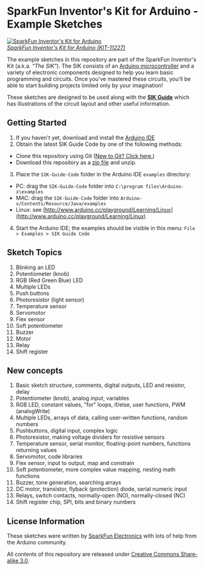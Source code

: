SparkFun Inventor's Kit for Arduino - Example Sketches
======================================================

[![SparkFun Inventor's Kit for Arduino](https://dlnmh9ip6v2uc.cloudfront.net/images/products/1/1/2/2/7/SIK_Update_no_Overlays_medium.jpg)  
*SparkFun Inventor's Kit for Arduino (KIT-11227)*](https://www.sparkfun.com/products/)

The example sketches in this repository are part of the SparkFun Inventor's Kit (a.k.a. *"The SIK"*). The SIK consists of an [Arduino microcontroller](http://www.arduino.com) and a variety of electronic components designed to help you learn basic programming and circuits. Once you've mastered these circuits, you'll be able to start building projects limited only by your imagination!

These sketches are designed to be used along with the [**SIK Guide**](http://dlnmh9ip6v2uc.cloudfront.net/datasheets/Kits/SFE03-0012-SIK.Guide-300dpi-01.pdf) which has illustrations of the circuit layout and other useful information.

Getting Started
---------------

1. If you haven't yet, download and install the [Arduino IDE](http://arduino.cc/en/Main/Software)
2. Obtain the latest SIK Guide Code by one of the following methods:
 * Clone this repository using Git ([New to Git? Click here.](https://help.github.com/articles/set-up-git))
 * Download this repository as a [zip file](https://github.com/sparkfun/SIK-Guide-Code/archive/master.zip) and unzip.
3. Place the `SIK-Guide-Code` folder in the Arduino IDE `examples` directory:
 * PC: drag the `SIK-Guide-Code` folder into `C:\program files\Arduino-x\examples`
 * MAC: drag the `SIK-Guide-Code` folder into `Arduino-x/Contents/Resource/Java/examples`
 * Linux: see [http://www.arduino.cc/playground/Learning/Linux](http://www.arduino.cc/playground/Learning/Linux)
4. Start the Arduino IDE; the examples should be visible in this menu: `File > Examples > SIK Guide Code`

Sketch Topics
-------------

1.  Blinking an LED
2.  Potentiometer (knob)
3.  RGB (Red Green Blue) LED
4.  Multiple LEDs
5.  Push buttons
6.  Photoresistor (light sensor)
7.  Temperature sensor
8.  Servomotor
9.  Flex sensor
10. Soft potentiometer
11. Buzzer
12. Motor
13. Relay
14. Shift register

New concepts
------------

1.  Basic sketch structure, comments, digital outputs, LED and resistor, delay
2.  Potentiometer (knob), analog input, variables
3.  RGB LED, constant values, "for" loops, if/else, user functions, PWM (analogWrite)
4.  Multiple LEDs, arrays of data, calling user-written functions, random numbers
5.  Pushbuttons, digital input, complex logic
6.  Photoresistor, making voltage dividers for resistive sensors
7.  Temperature sensor, serial monitor, floating-point numbers, functions returning values
8.  Servomotor, code libraries
9.  Flex sensor, input to output, map and constrain
10. Soft potentiometer, more complex value mapping, nesting math functions
11. Buzzer, tone generation, searching arrays
12. DC motor, transistor, flyback (protection) diode, serial numeric input
13. Relays, switch contacts, normally-open (NO), normally-closed (NC)
14. Shift register chip, SPI, bits and binary numbers

License Information
-------------------

These sketches were written by [SparkFun Electronics](https://www.sparkfun.com) with lots of help from the Arduino community.

All contents of this repository are released under [Creative Commons Share-alike 3.0](http://creativecommons.org/licenses/by-sa/3.0/).
